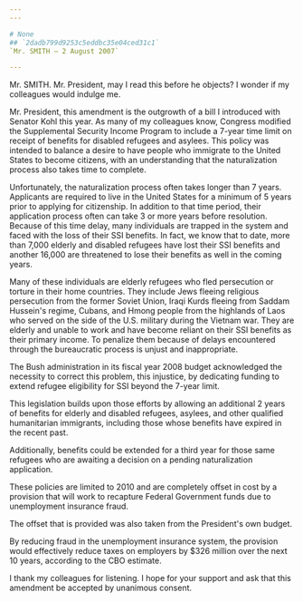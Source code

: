 ```yaml
---
---

# None
## `2dadb799d9253c5eddbc35e04ced31c1`
`Mr. SMITH — 2 August 2007`

---
```



Mr. SMITH. Mr. President, may I read this before he objects? I wonder 
if my colleagues would indulge me.

Mr. President, this amendment is the outgrowth of a bill I introduced 
with Senator Kohl this year. As many of my colleagues know, Congress 
modified the Supplemental Security Income Program to include a 7-year 
time limit on receipt of benefits for disabled refugees and asylees. 
This policy was intended to balance a desire to have people who 
immigrate to the United States to become citizens, with an 
understanding that the naturalization process also takes time to 
complete.

Unfortunately, the naturalization process often takes longer than 7 
years. Applicants are required to live in the United States for a 
minimum of 5 years prior to applying for citizenship. In addition to 
that time period, their application process often can take 3 or more 
years before resolution. Because of this time delay, many individuals 
are trapped in the system and faced with the loss of their SSI 
benefits. In fact, we know that to date, more than 7,000 elderly and 
disabled refugees have lost their SSI benefits and another 16,000 are 
threatened to lose their benefits as well in the coming years.

Many of these individuals are elderly refugees who fled persecution 
or torture in their home countries. They include Jews fleeing religious 
persecution from the former Soviet Union, Iraqi Kurds fleeing from 
Saddam Hussein's regime, Cubans, and Hmong people from the highlands of 
Laos who served on the side of the U.S. military during the Vietnam 
war. They are elderly and unable to work and have become reliant on 
their SSI benefits as their primary income. To penalize them because of 
delays encountered through the bureaucratic process is unjust and 
inappropriate.

The Bush administration in its fiscal year 2008 budget acknowledged 
the necessity to correct this problem, this injustice, by dedicating 
funding to extend refugee eligibility for SSI beyond the 7-year limit.

This legislation builds upon those efforts by allowing an additional 
2 years of benefits for elderly and disabled refugees, asylees, and 
other qualified humanitarian immigrants, including those whose benefits 
have expired in the recent past.

Additionally, benefits could be extended for a third year for those 
same refugees who are awaiting a decision on a pending naturalization 
application.

These policies are limited to 2010 and are completely offset in cost 
by a provision that will work to recapture Federal Government funds due 
to unemployment insurance fraud.

The offset that is provided was also taken from the President's own 
budget.

By reducing fraud in the unemployment insurance system, the provision 
would effectively reduce taxes on employers by $326 million over the 
next 10 years, according to the CBO estimate.

I thank my colleagues for listening. I hope for your support and ask 
that this amendment be accepted by unanimous consent.